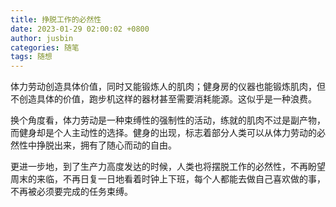 ```yaml
---
title: 挣脱工作的必然性
date: 2023-01-29 02:00:02 +0800
author: jusbin
categories: 随笔
tags: 随想
---
```

体力劳动创造具体价值，同时又能锻炼人的肌肉；健身房的仪器也能锻炼肌肉，但不创造具体的价值，跑步机这样的器材甚至需要消耗能源。这似乎是一种浪费。

换个角度看，体力劳动是一种束缚性的强制性的活动，练就的肌肉不过是副产物，而健身却是个人主动性的选择。健身的出现，标志着部分人类可以从体力劳动的必然性中挣脱出来，拥有了随心而动的自由。

更进一步地，到了生产力高度发达的时候，人类也将摆脱工作的必然性，不再盼望周末的来临，不再日复一日地看着时钟上下班，每个人都能去做自己喜欢做的事，不再被必须要完成的任务束缚。
